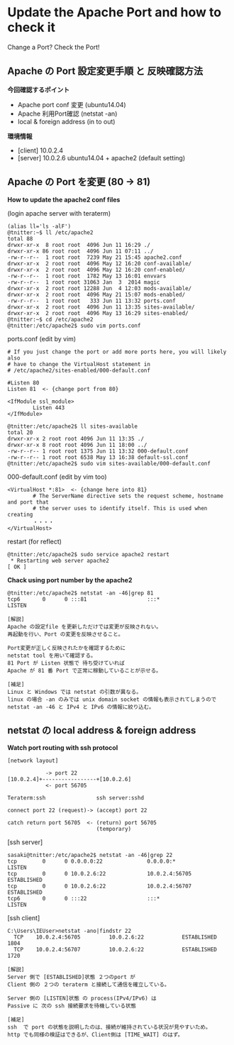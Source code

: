 # Update the Apache Port and how to check it
  Change a Port? Check the Port!

## Apache の Port 設定変更手順 と 反映確認方法

**今回確認するポイント**

* Apache port conf 変更   (ubuntu14.04)
* Apache 利用Port確認     (netstat -an)
* local & foreign address (in to out)

**環境情報**

- [client] 10.0.2.4
- [server] 10.0.2.6
  ubuntu14.04 + apache2 (default setting)

## Apache の Port を変更 (80 -> 81)

**How to update the apache2 conf files**

(login apache server with teraterm)
```
(alias ll='ls -alF')
@tnitter:~$ ll /etc/apache2
total 88
drwxr-xr-x  8 root root  4096 Jun 11 16:29 ./
drwxr-xr-x 86 root root  4096 Jun 11 07:11 ../
-rw-r--r--  1 root root  7239 May 21 15:45 apache2.conf
drwxr-xr-x  2 root root  4096 May 12 16:20 conf-available/
drwxr-xr-x  2 root root  4096 May 12 16:20 conf-enabled/
-rw-r--r--  1 root root  1782 May 13 16:01 envvars
-rw-r--r--  1 root root 31063 Jan  3  2014 magic
drwxr-xr-x  2 root root 12288 Jun  4 12:03 mods-available/
drwxr-xr-x  2 root root  4096 May 21 15:07 mods-enabled/
-rw-r--r--  1 root root   333 Jun 11 13:32 ports.conf
drwxr-xr-x  2 root root  4096 Jun 11 13:35 sites-available/
drwxr-xr-x  2 root root  4096 May 13 16:29 sites-enabled/
@tnitter:~$ cd /etc/apache2
@tnitter:/etc/apache2$ sudo vim ports.conf
```
ports.conf (edit by vim)
```
# If you just change the port or add more ports here, you will likely also
# have to change the VirtualHost statement in
# /etc/apache2/sites-enabled/000-default.conf

#Listen 80
Listen 81  <- {change port from 80}

<IfModule ssl_module>
        Listen 443
</IfModule>
```
```
@tnitter:/etc/apache2$ ll sites-available
total 20
drwxr-xr-x 2 root root 4096 Jun 11 13:35 ./
drwxr-xr-x 8 root root 4096 Jun 11 18:00 ../
-rw-r--r-- 1 root root 1375 Jun 11 13:32 000-default.conf
-rw-r--r-- 1 root root 6538 May 13 16:38 default-ssl.conf
@tnitter:/etc/apache2$ sudo vim sites-available/000-default.conf
```
000-default.conf (edit by vim too)
```
<VirtualHost *:81>  <- {change here into 81}
        # The ServerName directive sets the request scheme, hostname and port that
        # the server uses to identify itself. This is used when creating
        ・・・・
</VirtualHost>
```
restart (for reflect)
```
@tnitter:/etc/apache2$ sudo service apache2 restart
 * Restarting web server apache2                                         [ OK ]
```

**Chack using port number by the apache2**

```
@tnitter:/etc/apache2$ netstat -an -46|grep 81
tcp6       0      0 :::81                   :::*                    LISTEN
```
```
[解説]
Apache の設定file を更新しただけでは変更が反映されない。
再起動を行い、Port の変更を反映させること。

Port変更が正しく反映されたかを確認するために
netstat tool を用いて確認する。
81 Port が Listen 状態で 待ち受けていれば
Apache が 81 番 Port で正常に稼動していることが示せる。

[補足]
Linux と Windows では netstat の引数が異なる。
linux の場合 -an のみでは unix domain socket の情報も表示されてしまうので
netstat -an -46 と IPv4 と IPv6 の情報に絞り込む。
```

## netstat の local address & foreign address

**Watch port routing with ssh protocol**

```
[network layout]

            -> port 22
[10.0.2.4]+-----------------+[10.0.2.6]
            <- port 56705

Teraterm:ssh                ssh server:sshd

connect port 22 (request)-> (accept) port 22

catch return port 56705  <- (return) port 56705
                            (temporary)
```
[ssh server]
```
sasaki@tnitter:/etc/apache2$ netstat -an -46|grep 22
tcp        0      0 0.0.0.0:22              0.0.0.0:*               LISTEN
tcp        0      0 10.0.2.6:22             10.0.2.4:56705          ESTABLISHED
tcp        0      0 10.0.2.6:22             10.0.2.4:56707          ESTABLISHED
tcp6       0      0 :::22                   :::*                    LISTEN
```
[ssh client]
```
C:\Users\IEUser>netstat -ano|findstr 22
  TCP    10.0.2.4:56705         10.0.2.6:22            ESTABLISHED     1804
  TCP    10.0.2.4:56707         10.0.2.6:22            ESTABLISHED     1720
```
```
[解説]
Server 側で [ESTABLISHED]状態 ２つのport が
Client 側の ２つの teraterm と接続して通信を確立している。

Server 側の [LISTEN]状態 の process(IPv4/IPv6) は
Passive に 次の ssh 接続要求を待機している状態

[補足]
ssh  で port の状態を説明したのは、接続が維持されている状況が見やすいため。
http でも同様の検証はできるが、Client側は [TIME_WAIT] のはず。
```
